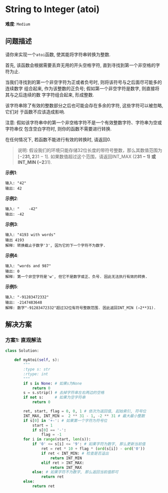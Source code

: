 # String to Integer (atoi)

**难度**: `Medium`


## 问题描述

请你来实现一个`atoi`函数, 使其能将字符串转换为整数.

首先, 该函数会根据需要丢弃无用的开头空格字符, 直到寻找到第一个非空格的字符为止.

当我们寻找到的第一个非空字符为正或者负号时, 则将该符号与之后面尽可能多的连续数字
组合起来, 作为该整数的正负号; 假如第一个非空字符是数字, 则直接将其与之后连续的数
字字符组合起来, 形成整数.

该字符串除了有效的整数部分之后也可能会存在多余的字符, 这些字符可以被忽略, 它们对
于函数不应该造成影响.

注意: 假如该字符串中的第一个非空格字符不是一个有效整数字符、字符串为空或字符串仅
包含空白字符时, 则你的函数不需要进行转换.

在任何情况下, 若函数不能进行有效的转换时, 请返回0.

> 说明: 假设我们的环境只能存储32位长度的带符号整数，那么其数值范围为[−2**31,  2**31 − 1].
如果数值超过这个范围，请返回INT_MAX (2**31 − 1) 或 INT_MIN (−2**31).

**示例1**:

    输入: "42"
    输出: 42

**示例2**:

    输入: "    -42"
    输出: -42

**示例3**:

    输入: "4193 with words"
    输出 4193
    解释: 转换截止于数字'3', 因为它的下一个字符不为数字.

**示例4**:

    输入: "words and 987"
    输出: 0
    解释: 第一个非空字符是'w', 但它不是数字或正、负号. 因此无法执行有效的转换.

**示例5**:

    输入: "-91283472332"
    输出: -2147483648
    解释: 数字"-91283472332"超过32位有符号整数范围. 因此返回INT_MIN (−2**31).


## 解决方案

### 方案1: 直观解法

```python
class Solution:

    def myAtoi(self, s):
        """
        :type s: str
        :rtype: int
        """
        if s is None: # 如果s为None
            return 0
        s = s.strip() # 去掉字符串左右两边的空格
        if not s:     # 如果为空字符串
            return 0

        ret, start, flag = 0, 0, 1 # 依次为返回值, 起始索引, 符号位
        INT_MAX, INT_MIN =  2 ** 31 - 1, -2 ** 31 # 最大最小整数
        if s[0] in '+-': # 如果第一个字符为符号位
            start = 1
            if s[0] == '-':
                flag = -1
        for i in range(start, len(s)):
            if '0' <= s[i] <= '9': # 如果字符为数字, 那么更新当前值
                ret = ret * 10 + flag * (ord(s[i]) - ord('0'))
                if ret < INT_MIN: # 检查是否溢出
                    return INT_MIN
                elif ret > INT_MAX:
                    return INT_MAX
            else: # 如果字符不为数字, 那么返回当前值即可
                return ret
        else:
            return ret
```
